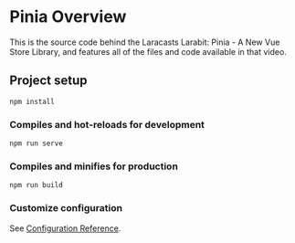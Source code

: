 # Pinia Overview

This is the source code behind the Laracasts Larabit: Pinia - A New Vue Store Library, and features all of the files and code available in that video.

## Project setup
```
npm install
```

### Compiles and hot-reloads for development
```
npm run serve
```

### Compiles and minifies for production
```
npm run build
```

### Customize configuration
See [Configuration Reference](https://cli.vuejs.org/config/).
